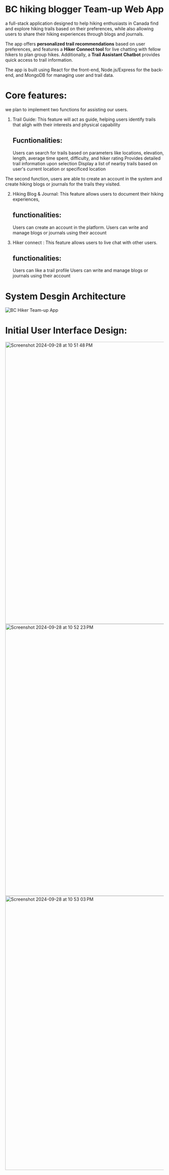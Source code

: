 # BC hiking blogger Team-up Web App

a full-stack application designed to help hiking enthusiasts in Canada find and explore hiking trails based on their preferences, while also allowing users to share their hiking experiences through blogs and journals. 


The app offers **personalized trail recommendations** based on user preferences, and features a **Hiker Connect tool** for live chatting with fellow hikers to plan group hikes. Additionally, a **Trail Assistant Chatbot** provides quick access to trail information. 

The app is built using React for the front-end, Node.js/Express for the back-end, and MongoDB for managing user and trail data.

# Core features:


we plan to implement two functions for assisting our users. 

1. Trail Guide:
   This feature will act as guide, helping users identify trails that aligh with their interests and physical capability
   ## Fucntionalities:
   Users can search for trails based on parameters like locations, elevation, length, average time spent, difficulty, and hiker rating
   Provides detailed trail information upon selection
   Display a list of nearby trails based on user's current location or specificed location

The second function, users are able to create an account in the system and create hiking blogs or journals for the trails they visited. 

2. Hiking Blog & Journal:
   This feature allows users to document their hiking experiences,
   ## functionalities:
   Users can create an account in the platform.
   Users can write and manage blogs or journals using their account
  
3. Hiker connect :
   This feature allows users to live chat with other users.
   ## functionalities:
   Users can like a trail profile 
   Users can write and manage blogs or journals using their account

# System Desgin Architecture

![BC Hiker Team-up App](https://github.com/user-attachments/assets/ddfb0ed0-2762-4e43-a8da-1a474268064e)



# Initial User Interface Design:

<img width="893" alt="Screenshot 2024-09-28 at 10 51 48 PM" src="https://github.com/user-attachments/assets/e8a3d958-4b02-4ff6-971c-d49c90ffee35">

<img width="861" alt="Screenshot 2024-09-28 at 10 52 23 PM" src="https://github.com/user-attachments/assets/0cabdc7f-8411-450b-884f-de06557f0e09">

<img width="868" alt="Screenshot 2024-09-28 at 10 53 03 PM" src="https://github.com/user-attachments/assets/15e8c267-6e03-412f-8327-1894e16d46d0">



